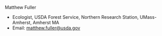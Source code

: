Matthew Fuller
- Ecologist, USDA Forest Service, Northern Research Station, UMass-Amherst, Amherst MA
- Email: matthew.fuller@usda.gov
